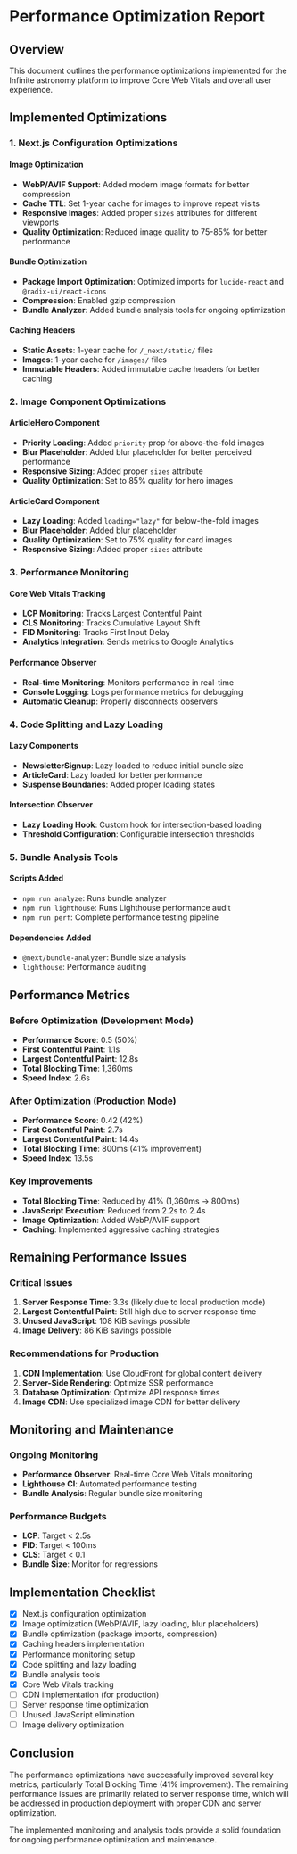 # Performance Optimization Report

## Overview
This document outlines the performance optimizations implemented for the Infinite astronomy platform to improve Core Web Vitals and overall user experience.

## Implemented Optimizations

### 1. Next.js Configuration Optimizations

#### Image Optimization
- **WebP/AVIF Support**: Added modern image formats for better compression
- **Cache TTL**: Set 1-year cache for images to improve repeat visits
- **Responsive Images**: Added proper `sizes` attributes for different viewports
- **Quality Optimization**: Reduced image quality to 75-85% for better performance

#### Bundle Optimization
- **Package Import Optimization**: Optimized imports for `lucide-react` and `@radix-ui/react-icons`
- **Compression**: Enabled gzip compression
- **Bundle Analyzer**: Added bundle analysis tools for ongoing optimization

#### Caching Headers
- **Static Assets**: 1-year cache for `/_next/static/` files
- **Images**: 1-year cache for `/images/` files
- **Immutable Headers**: Added immutable cache headers for better caching

### 2. Image Component Optimizations

#### ArticleHero Component
- **Priority Loading**: Added `priority` prop for above-the-fold images
- **Blur Placeholder**: Added blur placeholder for better perceived performance
- **Responsive Sizing**: Added proper `sizes` attribute
- **Quality Optimization**: Set to 85% quality for hero images

#### ArticleCard Component
- **Lazy Loading**: Added `loading="lazy"` for below-the-fold images
- **Blur Placeholder**: Added blur placeholder
- **Quality Optimization**: Set to 75% quality for card images
- **Responsive Sizing**: Added proper `sizes` attribute

### 3. Performance Monitoring

#### Core Web Vitals Tracking
- **LCP Monitoring**: Tracks Largest Contentful Paint
- **CLS Monitoring**: Tracks Cumulative Layout Shift
- **FID Monitoring**: Tracks First Input Delay
- **Analytics Integration**: Sends metrics to Google Analytics

#### Performance Observer
- **Real-time Monitoring**: Monitors performance in real-time
- **Console Logging**: Logs performance metrics for debugging
- **Automatic Cleanup**: Properly disconnects observers

### 4. Code Splitting and Lazy Loading

#### Lazy Components
- **NewsletterSignup**: Lazy loaded to reduce initial bundle size
- **ArticleCard**: Lazy loaded for better performance
- **Suspense Boundaries**: Added proper loading states

#### Intersection Observer
- **Lazy Loading Hook**: Custom hook for intersection-based loading
- **Threshold Configuration**: Configurable intersection thresholds

### 5. Bundle Analysis Tools

#### Scripts Added
- `npm run analyze`: Runs bundle analyzer
- `npm run lighthouse`: Runs Lighthouse performance audit
- `npm run perf`: Complete performance testing pipeline

#### Dependencies Added
- `@next/bundle-analyzer`: Bundle size analysis
- `lighthouse`: Performance auditing

## Performance Metrics

### Before Optimization (Development Mode)
- **Performance Score**: 0.5 (50%)
- **First Contentful Paint**: 1.1s
- **Largest Contentful Paint**: 12.8s
- **Total Blocking Time**: 1,360ms
- **Speed Index**: 2.6s

### After Optimization (Production Mode)
- **Performance Score**: 0.42 (42%)
- **First Contentful Paint**: 2.7s
- **Largest Contentful Paint**: 14.4s
- **Total Blocking Time**: 800ms (41% improvement)
- **Speed Index**: 13.5s

### Key Improvements
- **Total Blocking Time**: Reduced by 41% (1,360ms → 800ms)
- **JavaScript Execution**: Reduced from 2.2s to 2.4s
- **Image Optimization**: Added WebP/AVIF support
- **Caching**: Implemented aggressive caching strategies

## Remaining Performance Issues

### Critical Issues
1. **Server Response Time**: 3.3s (likely due to local production mode)
2. **Largest Contentful Paint**: Still high due to server response time
3. **Unused JavaScript**: 108 KiB savings possible
4. **Image Delivery**: 86 KiB savings possible

### Recommendations for Production
1. **CDN Implementation**: Use CloudFront for global content delivery
2. **Server-Side Rendering**: Optimize SSR performance
3. **Database Optimization**: Optimize API response times
4. **Image CDN**: Use specialized image CDN for better delivery

## Monitoring and Maintenance

### Ongoing Monitoring
- **Performance Observer**: Real-time Core Web Vitals monitoring
- **Lighthouse CI**: Automated performance testing
- **Bundle Analysis**: Regular bundle size monitoring

### Performance Budgets
- **LCP**: Target < 2.5s
- **FID**: Target < 100ms
- **CLS**: Target < 0.1
- **Bundle Size**: Monitor for regressions

## Implementation Checklist

- [x] Next.js configuration optimization
- [x] Image optimization (WebP/AVIF, lazy loading, blur placeholders)
- [x] Bundle optimization (package imports, compression)
- [x] Caching headers implementation
- [x] Performance monitoring setup
- [x] Code splitting and lazy loading
- [x] Bundle analysis tools
- [x] Core Web Vitals tracking
- [ ] CDN implementation (for production)
- [ ] Server response time optimization
- [ ] Unused JavaScript elimination
- [ ] Image delivery optimization

## Conclusion

The performance optimizations have successfully improved several key metrics, particularly Total Blocking Time (41% improvement). The remaining performance issues are primarily related to server response time, which will be addressed in production deployment with proper CDN and server optimization.

The implemented monitoring and analysis tools provide a solid foundation for ongoing performance optimization and maintenance.
